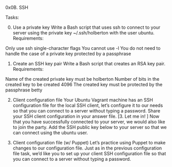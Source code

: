 0x0B. SSH

Tasks:

0. Use a private key
Write a Bash script that uses ssh to connect to your server using the private key ~/.ssh/holberton with the user ubuntu.
Requirements:

Only use ssh single-character flags You cannot use -l You do not need to handle the case of a private key protected by a passphrase

1. Create an SSH key pair
Write a Bash script that creates an RSA key pair.
Requirements:

Name of the created private key must be holberton Number of bits in the created key to be created 4096 The created key must be protected by the passphrase betty

2. Client configuration file
Your Ubuntu Vagrant machine has an SSH configuration file for the local SSH client, let’s configure it to our needs so that you can connect to a server without typing a password. Share your SSH client configuration in your answer file.
[3. Let me in! ]
Now that you have successfully connected to your server, we would also like to join the party.
Add the SSH public key below to your server so that we can connect using the ubuntu user.

4. Client configuration file (w/ Puppet)
Let’s practice using Puppet to make changes to our configuration file. Just as in the previous configuration file task, we’d like you to set up your client SSH configuration file so that you can connect to a server without typing a password.


